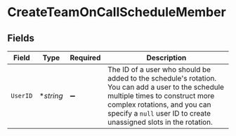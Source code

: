 # CreateTeamOnCallScheduleMember


## Fields

| Field                                                                                                                                                                                                                                     | Type                                                                                                                                                                                                                                      | Required                                                                                                                                                                                                                                  | Description                                                                                                                                                                                                                               |
| ----------------------------------------------------------------------------------------------------------------------------------------------------------------------------------------------------------------------------------------- | ----------------------------------------------------------------------------------------------------------------------------------------------------------------------------------------------------------------------------------------- | ----------------------------------------------------------------------------------------------------------------------------------------------------------------------------------------------------------------------------------------- | ----------------------------------------------------------------------------------------------------------------------------------------------------------------------------------------------------------------------------------------- |
| `UserID`                                                                                                                                                                                                                                  | **string*                                                                                                                                                                                                                                 | :heavy_minus_sign:                                                                                                                                                                                                                        | The ID of a user who should be added to the schedule's rotation. You can add a user to the schedule<br/>multiple times to construct more complex rotations, and you can specify a `null` user ID to create<br/>unassigned slots in the rotation.<br/> |